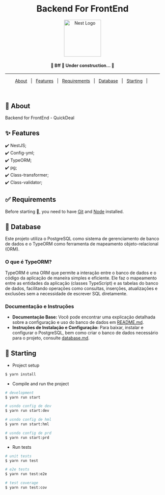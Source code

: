 <div align="center" id="top"> 
  <!-- <img src="./.github/app.gif" alt="Bff" /> -->

  &#xa0;

  <!-- <a href="https://bff.netlify.app">Demo</a> -->
</div>

<h1 align="center">Backend For FrontEnd</h1>

<p align="center">
  <a href="http://nestjs.com/" target="blank"><img src="https://nestjs.com/img/logo-small.svg" width="120" alt="Nest Logo" /></a>
</p>

<!-- Status -->

<h4 align="center"> 
	🚧  Bff 🚀 Under construction...  🚧
</h4> 

<hr>

<p align="center">
  <a href="#dart-about">About</a> &#xa0; | &#xa0; 
  <a href="#sparkles-features">Features</a> &#xa0; | &#xa0;
  <a href="#white_check_mark-requirements">Requirements</a> &#xa0; | &#xa0;
  <a href="#loppy_disk-database">Database</a> &#xa0; | &#xa0;
  <a href="#checkered_flag-starting">Starting</a> &#xa0; | &#xa0;
</p>

<br>

## :dart: About ##

Backend for FrontEnd - QuickDeal

## :sparkles: Features ##

:heavy_check_mark: NestJS;\
:heavy_check_mark: Config-yml;\
:heavy_check_mark: TypeORM;\
:heavy_check_mark: pg;\
:heavy_check_mark: Class-transformer;\
:heavy_check_mark: Class-validator;

## :white_check_mark: Requirements ##

Before starting :checkered_flag:, you need to have [Git](https://git-scm.com) and [Node](https://nodejs.org/en/) installed.

## :floppy_disk: Database

Este projeto utiliza o PostgreSQL como sistema de gerenciamento de banco de dados e o TypeORM como ferramenta de mapeamento objeto-relacional (ORM). 

### O que é TypeORM?

TypeORM é uma ORM que permite a interação entre o banco de dados e o código da aplicação de maneira simples e eficiente. Ele faz o mapeamento entre as entidades da aplicação (classes TypeScript) e as tabelas do banco de dados, facilitando operações como consultas, inserções, atualizações e exclusões sem a necessidade de escrever SQL diretamente.

### Documentação e Instruções

- **Documentação Base:** Você pode encontrar uma explicação detalhada sobre a configuração e uso do banco de dados em [README.md](./src/database/README.md).
- **Instruções de Instalação e Configuração:** Para baixar, instalar e configurar o PostgreSQL, bem como criar o banco de dados necessário para o projeto, consulte [database.md](./docs/database.md).


## :checkered_flag: Starting ##

- Project setup

```bash
$ yarn install
```

- Compile and run the project

```bash
# development
$ yarn run start

# usndo config de dev
$ yarn run start:dev

# usndo config de hml
$ yarn run start:hml

# usndo config de prd
$ yarn run start:prd
```

- Run tests

```bash
# unit tests
$ yarn run test

# e2e tests
$ yarn run test:e2e

# test coverage
$ yarn run test:cov
```
